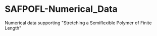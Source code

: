 # SAFPOFL-Numerical_Data
Numerical data supporting "Stretching a Semiflexible Polymer of Finite Length"
